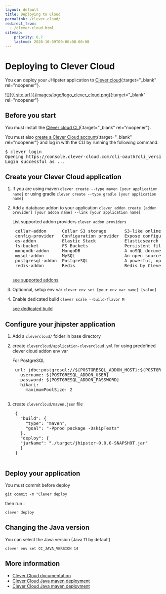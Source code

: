 ```yaml
---
layout: default
title: Deploying to Cloud
permalink: /clever-cloud/
redirect_from:
  - /clever-cloud.html
sitemap:
    priority: 0.7
    lastmod: 2020-10-09T00:00:00-00:00
---
```


# Deploying to Clever Cloud

You can deploy your JHipster application to [Clever cloud](https://www.clever-cloud.com/){:target="_blank" rel="noopener"}.

[![]({{ site.url }}/images/logo/logo_clever_cloud.png)](https://www.clever-cloud.com/){:target="_blank" rel="noopener"}

## Before you start

You must install the [Clever cloud CLI](https://www.clever-cloud.com/doc/clever-tools/getting_started/){:target="_blank" rel="noopener"}.

You must also [create a Clever Cloud account](https://api.clever-cloud.com/v2/sessions/signup){:target="_blank" rel="noopener"} and log in with the CLI by running the following command:

<pre>$ clever login
Opening https://console.clever-cloud.com/cli-oauth?cli_version=2.7.1&cli_token=XXX in your browser to log you in…
Login successful as ...
</pre>


## Create your Clever Cloud application

1. If you are using maven `clever create --type maven [your application name]` or using gradle `clever create --type gradle [your application name]`

2. Add a database addon to your application `clever addon create [addon provider] [your addon name] --link [your application name]`


    List supported addon providers `clever addon providers`
    <pre>
    cellar-addon      Cellar S3 storage       S3-like online file storage web service
    config-provider   Configuration provider  Expose configuration to your applications  (via environment variables)
    es-addon          Elastic Stack           Elasticsearch with Kibana and APM server as options
    fs-bucket         FS Buckets              Persistent file system for your application
    mongodb-addon     MongoDB                 A noSQL document-oriented database
    mysql-addon       MySQL                   An open source relational database management system
    postgresql-addon  PostgreSQL              A powerful, open source object-relational database system
    redis-addon       Redis                   Redis by Clever Cloud is an in-memory key-value data store, powered by Clever Cloud
    </pre>

    [see supported addons](https://www.clever-cloud.com/doc/addons/clever-cloud-addons/#available-add-ons)

3. Optionnal, setup env var `clever env set [your env var name] [value]`

4. Enable dedicated build `clever scale --build-flavor M`

    [see dedicated build](https://www.clever-cloud.com/doc/admin-console/apps-management/#dedicated-build)


## Configure your jhipster application
1. Add a `clevercloud/` folder in base directory

2. create `clevercloud/application-clevercloud.yml` for using predefined clever cloud addon env var

    For PostgreSQL
    <pre>
    url: jdbc:postgresql://${POSTGRESQL_ADDON_HOST}:${POSTGRESQL_ADDON_PORT}/${POSTGRESQL_ADDON_DB}?useUnicode=true&characterEncoding=utf8&useSSL=false
      username: ${POSTGRESQL_ADDON_USER}
      password: ${POSTGRESQL_ADDON_PASSWORD}
      hikari:
        maximumPoolSize: 2
    </pre>

3. create `clevercloud/maven.json` file
    <pre>
    {
      "build": {
        "type": "maven",
        "goal": "-Pprod package -DskipTests"
      },
      "deploy": {
      "jarName": "./target/jhipster-0.0.0-SNAPSHOT.jar"
      }
    }
    </pre>

## Deploy your application
You must commit before deploy

`git commit -m "Clever deploy`

then run :

`clever deploy`

## Changing the Java version

You can select the Java version (Java 11 by default)
```
clever env set CC_JAVA_VERSION 14
```

## More information

*   [Clever Cloud documentation](https://www.clever-cloud.com/doc/)
*   [Clever Cloud Java maven deployment](https://www.clever-cloud.com/doc/java/java-maven/)
*   [Clever Cloud Java maven deployment](https://www.clever-cloud.com/doc/java/java-gradle/)